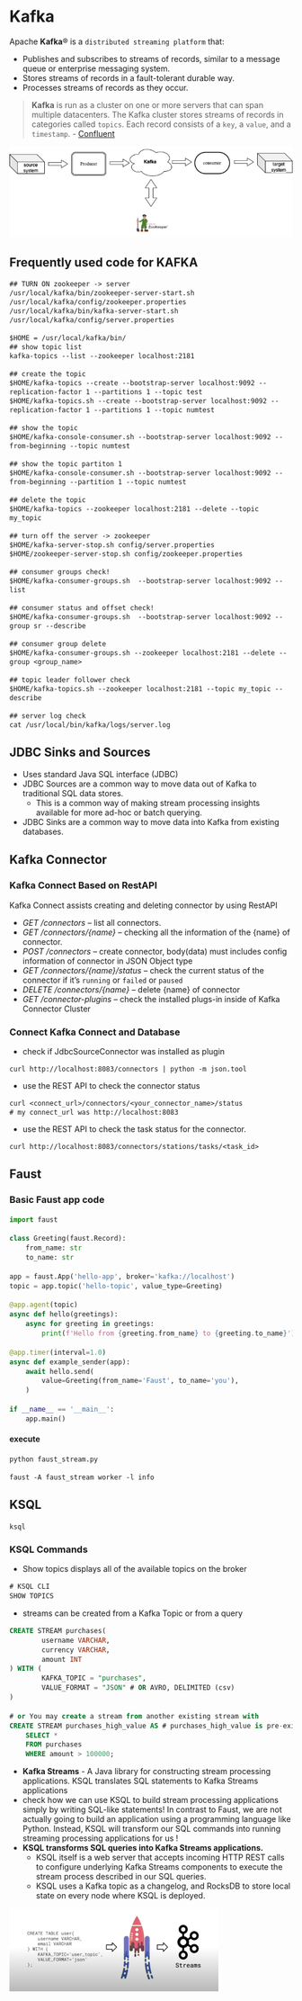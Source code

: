 # Kafka

Apache **Kafka**® is a `distributed streaming platform` that:

- Publishes and subscribes to streams of records, similar to a message queue or enterprise messaging system.
- Stores streams of records in a fault-tolerant durable way.
- Processes streams of records as they occur.

> **Kafka** is run as a cluster on one or more servers that can span multiple datacenters. The Kafka cluster stores streams of records in categories called `topics`. Each record consists of a `key`, a `value`, and a `timestamp`. - [Confluent](https://docs.confluent.io/5.5.1/kafka/introduction.html)

![Kafka](image/kafka_diagram.png)
## Frequently used code for KAFKA
```shell
## TURN ON zookeeper -> server
/usr/local/kafka/bin/zookeeper-server-start.sh /usr/local/kafka/config/zookeeper.properties
/usr/local/kafka/bin/kafka-server-start.sh /usr/local/kafka/config/server.properties

$HOME = /usr/local/kafka/bin/
## show topic list
kafka-topics --list --zookeeper localhost:2181

## create the topic
$HOME/kafka-topics --create --bootstrap-server localhost:9092 --replication-factor 1 --partitions 1 --topic test
$HOME/kafka-topics.sh --create --bootstrap-server localhost:9092 --replication-factor 1 --partitions 1 --topic numtest

## show the topic
$HOME/kafka-console-consumer.sh --bootstrap-server localhost:9092 --from-beginning --topic numtest

## show the topic partiton 1
$HOME/kafka-console-consumer.sh --bootstrap-server localhost:9092 --from-beginning --partition 1 --topic numtest

## delete the topic
$HOME/kafka-topics --zookeeper localhost:2181 --delete --topic my_topic

## turn off the server -> zookeeper
$HOME/kafka-server-stop.sh config/server.properties
$HOME/zookeeper-server-stop.sh config/zookeeper.properties

## consumer groups check!
$HOME/kafka-consumer-groups.sh  --bootstrap-server localhost:9092 --list

## consumer status and offset check!
$HOME/kafka-consumer-groups.sh  --bootstrap-server localhost:9092 --group sr --describe

## consumer group delete
$HOME/kafka-consumer-groups.sh --zookeeper localhost:2181 --delete --group <group_name>

## topic leader follower check 
$HOME/kafka-topics.sh --zookeeper localhost:2181 --topic my_topic --describe

## server log check
cat /usr/local/bin/kafka/logs/server.log
```

## JDBC Sinks and Sources
  - Uses standard Java SQL interface (JDBC)
  - JDBC Sources are a common way to move data out of Kafka to traditional SQL data stores.
      - This is a common way of making stream processing insights available for more ad-hoc or batch querying.
  - JDBC Sinks are a common way to move data into Kafka from existing databases.

## Kafka Connector
### Kafka Connect Based on RestAPI
Kafka Connect assists creating and deleting connector by using RestAPI

- *GET /connectors* – list all connectors.
- *GET /connectors/{name}* – checking all the information of the {name} of connector.
- *POST /connectors* – create connector, body(data) must includes config information of connector in JSON Object type
- *GET /connectors/{name}/status* – check the current status of the connector if it’s `running` or `failed` or `paused`
- *DELETE /connectors/{name}* – delete {name} of connector
- *GET /connector-plugins –* check the installed plugs-in inside of Kafka Connector Cluster

### Connect Kafka Connect and Database
* check if JdbcSourceConnector was installed as plugin
```shell
curl http://localhost:8083/connectors | python -m json.tool
```
* use the REST API to check the connector status
```shell
curl <connect_url>/connectors/<your_connector_name>/status
# my connect_url was http://localhost:8083  
```

* use the REST API to check the task status for the connector.
```shell
curl http://localhost:8083/connectors/stations/tasks/<task_id>
```
## Faust
### Basic Faust app code
```python
import faust

class Greeting(faust.Record):
    from_name: str
    to_name: str

app = faust.App('hello-app', broker='kafka://localhost')
topic = app.topic('hello-topic', value_type=Greeting)

@app.agent(topic)
async def hello(greetings):
    async for greeting in greetings:
        print(f'Hello from {greeting.from_name} to {greeting.to_name}')

@app.timer(interval=1.0)
async def example_sender(app):
    await hello.send(
        value=Greeting(from_name='Faust', to_name='you'),
    )

if __name__ == '__main__':
    app.main()
```
#### execute
```shell
python faust_stream.py

faust -A faust_stream worker -l info
```

## KSQL
```shell
ksql
```

### KSQL Commands
* Show topics displays all of the available topics on the broker
```sql
# KSQL CLI
SHOW TOPICS 
```

* streams can be created from a Kafka Topic or from a query
```sql
CREATE STREAM purchases(
		username VARCHAR, 
		currency VARCHAR, 
		amount INT
) WITH (
		KAFKA_TOPIC = "purchases", 
		VALUE_FORMAT = "JSON" # OR AVRO, DELIMITED (csv)
)

# or You may create a stream from another existing stream with
CREATE STREAM purchases_high_value AS # purchases_high_value is pre-existing stream
	SELECT * 
	FROM purchases
	WHERE amount > 100000; 
```

- **Kafka Streams** - A Java library for constructing stream processing applications. KSQL translates SQL statements to Kafka Streams applications
- check how we can use KSQL to build stream processing applications simply by writing SQL-like statements! In contrast to Faust, we are not actually going to build an application using a programming language like Python. Instead, KSQL will transform our SQL commands into running streaming processing applications for us !
- **KSQL transforms SQL queries into Kafka Streams applications.**
    - KSQL itself is a web server that accepts incoming HTTP REST calls to configure underlying Kafka Streams components to execute the stream process described in our SQL queries.
    - KSQL uses a Kafka topic as a changelog, and RocksDB to store local state on every node where KSQL is deployed.

![KSQL](image/ksql.png)